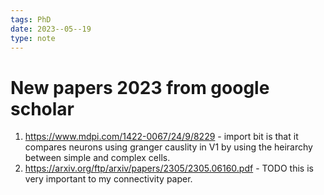 ```yaml
---
tags: PhD
date: 2023--05--19
type: note
---
```


# New papers 2023 from google scholar

1. https://www.mdpi.com/1422-0067/24/9/8229 - import bit is that it compares neurons using granger causlity in V1 by using the heirarchy between simple and complex cells.
2. https://arxiv.org/ftp/arxiv/papers/2305/2305.06160.pdf - TODO this is very important to my connectivity paper.
